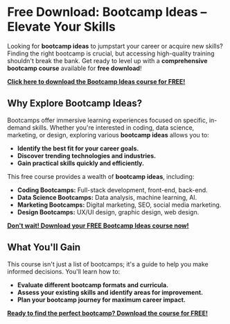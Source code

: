 # Free Download: Bootcamp Ideas – Elevate Your Skills

Looking for **bootcamp ideas** to jumpstart your career or acquire new skills? Finding the right bootcamp is crucial, but accessing high-quality training shouldn't break the bank. Get ready to level up with a **comprehensive bootcamp course** available for **free download**!

[**Click here to download the Bootcamp Ideas course for FREE!**](https://udemywork.com/bootcamp-ideas)

## Why Explore Bootcamp Ideas?

Bootcamps offer immersive learning experiences focused on specific, in-demand skills. Whether you're interested in coding, data science, marketing, or design, exploring various **bootcamp ideas** allows you to:

*   **Identify the best fit for your career goals.**
*   **Discover trending technologies and industries.**
*   **Gain practical skills quickly and efficiently.**

This free course provides a wealth of **bootcamp ideas**, including:

*   **Coding Bootcamps:** Full-stack development, front-end, back-end.
*   **Data Science Bootcamps:** Data analysis, machine learning, AI.
*   **Marketing Bootcamps:** Digital marketing, SEO, social media marketing.
*   **Design Bootcamps:** UX/UI design, graphic design, web design.

[**Don't wait! Download your FREE Bootcamp Ideas course now!**](https://udemywork.com/bootcamp-ideas)

## What You'll Gain

This course isn't just a list of bootcamps; it's a guide to help you make informed decisions. You'll learn how to:

*   **Evaluate different bootcamp formats and curricula.**
*   **Assess your existing skills and identify areas for improvement.**
*   **Plan your bootcamp journey for maximum career impact.**

[**Ready to find the perfect bootcamp? Download the course for FREE!**](https://udemywork.com/bootcamp-ideas)
